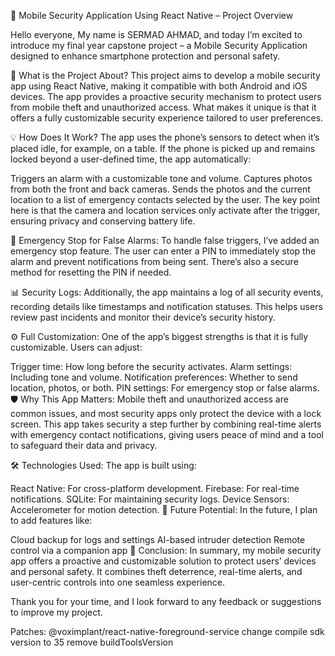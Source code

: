 📢 Mobile Security Application Using React Native – Project Overview

Hello everyone,
My name is SERMAD AHMAD, and today I’m excited to introduce my final year capstone project – a Mobile Security Application designed to enhance smartphone protection and personal safety.

🔑 What is the Project About?
This project aims to develop a mobile security app using React Native, making it compatible with both Android and iOS devices. The app provides a proactive security mechanism to protect users from mobile theft and unauthorized access. What makes it unique is that it offers a fully customizable security experience tailored to user preferences.

💡 How Does It Work?
The app uses the phone’s sensors to detect when it’s placed idle, for example, on a table. If the phone is picked up and remains locked beyond a user-defined time, the app automatically:

Triggers an alarm with a customizable tone and volume.
Captures photos from both the front and back cameras.
Sends the photos and the current location to a list of emergency contacts selected by the user.
The key point here is that the camera and location services only activate after the trigger, ensuring privacy and conserving battery life.

🚨 Emergency Stop for False Alarms:
To handle false triggers, I’ve added an emergency stop feature. The user can enter a PIN to immediately stop the alarm and prevent notifications from being sent. There’s also a secure method for resetting the PIN if needed.

📊 Security Logs:
Additionally, the app maintains a log of all security events, recording details like timestamps and notification statuses. This helps users review past incidents and monitor their device’s security history.

⚙️ Full Customization:
One of the app’s biggest strengths is that it is fully customizable. Users can adjust:

Trigger time: How long before the security activates.
Alarm settings: Including tone and volume.
Notification preferences: Whether to send location, photos, or both.
PIN settings: For emergency stop or false alarms.
🛡️ Why This App Matters:
Mobile theft and unauthorized access are common issues, and most security apps only protect the device with a lock screen. This app takes security a step further by combining real-time alerts with emergency contact notifications, giving users peace of mind and a tool to safeguard their data and privacy.

🛠️ Technologies Used:
The app is built using:

React Native: For cross-platform development.
Firebase: For real-time notifications.
SQLite: For maintaining security logs.
Device Sensors: Accelerometer for motion detection.
🚀 Future Potential:
In the future, I plan to add features like:

Cloud backup for logs and settings
AI-based intruder detection
Remote control via a companion app
🎯 Conclusion:
In summary, my mobile security app offers a proactive and customizable solution to protect users’ devices and personal safety. It combines theft deterrence, real-time alerts, and user-centric controls into one seamless experience.

Thank you for your time, and I look forward to any feedback or suggestions to improve my project.

Patches: 
    @voximplant/react-native-foreground-service
    change compile sdk version to 35 
    remove buildToolsVersion